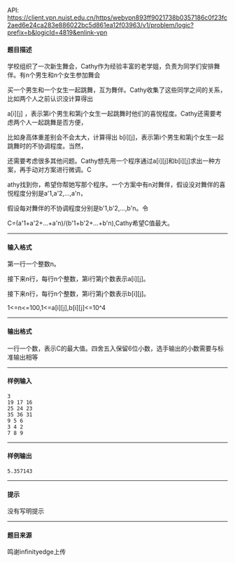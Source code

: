 API: https://client.vpn.nuist.edu.cn/https/webvpn893ff9021738b0357186c0f23fc2aed6e24ca283e886022bc5d861ea12f03963/v1/problem/logic?prefix=b&logicId=4819&enlink-vpn

#### 题目描述

学校组织了一次新生舞会，Cathy作为经验丰富的老学姐，负责为同学们安排舞伴。有n个男生和n个女生参加舞会

买一个男生和一个女生一起跳舞，互为舞伴。Cathy收集了这些同学之间的关系，比如两个人之前认识没计算得出 

a\[i\]\[j\] ，表示第i个男生和第j个女生一起跳舞时他们的喜悦程度。Cathy还需要考虑两个人一起跳舞是否方便，

比如身高体重差别会不会太大，计算得出 b\[i\]\[j\]，表示第i个男生和第j个女生一起跳舞时的不协调程度。当然，

还需要考虑很多其他问题。Cathy想先用一个程序通过a\[i\]\[j\]和b\[i\]\[j\]求出一种方案，再手动对方案进行微调。C

athy找到你，希望你帮她写那个程序。一个方案中有n对舞伴，假设没对舞伴的喜悦程度分别是a'1,a'2,...,a'n，

假设每对舞伴的不协调程度分别是b'1,b'2,...,b'n。令

C=(a'1+a'2+...+a'n)/(b'1+b'2+...+b'n),Cathy希望C值最大。

---

#### 输入格式

第一行一个整数n。

接下来n行，每行n个整数，第i行第j个数表示a\[i\]\[j\]。

接下来n行，每行n个整数，第i行第j个数表示b\[i\]\[j\]。

1<=n<=100,1<=a\[i\]\[j\],b\[i\]\[j\]<=10^4

---

#### 输出格式

一行一个数，表示C的最大值。四舍五入保留6位小数，选手输出的小数需要与标准输出相等

---

#### 样例输入
```
3
19 17 16
25 24 23
35 36 31
9 5 6
3 4 2
7 8 9
```

---

#### 样例输出
```
5.357143
```

---

#### 提示

没有写明提示

---

#### 题目来源

鸣谢infinityedge上传